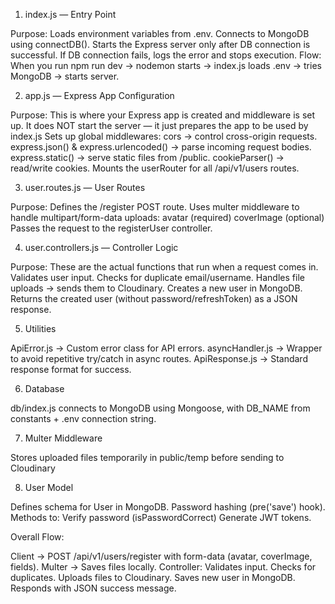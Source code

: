1. index.js — Entry Point

Purpose:
Loads environment variables from .env.
Connects to MongoDB using connectDB().
Starts the Express server only after DB connection is successful.
If DB connection fails, logs the error and stops execution.
Flow:
When you run npm run dev → nodemon starts → index.js loads .env → tries MongoDB → starts server.

2. app.js — Express App Configuration

Purpose:
This is where your Express app is created and middleware is set up.
It does NOT start the server — it just prepares the app to be used by index.js
Sets up global middlewares:
cors → control cross-origin requests.
express.json() & express.urlencoded() → parse incoming request bodies.
express.static() → serve static files from /public.
cookieParser() → read/write cookies.
Mounts the userRouter for all /api/v1/users routes.

3. user.routes.js — User Routes

Purpose:
Defines the /register POST route.
Uses multer middleware to handle multipart/form-data uploads:
avatar (required)
coverImage (optional)
Passes the request to the registerUser controller.

4. user.controllers.js — Controller Logic

Purpose:
These are the actual functions that run when a request comes in.
Validates user input.
Checks for duplicate email/username.
Handles file uploads → sends them to Cloudinary.
Creates a new user in MongoDB.
Returns the created user (without password/refreshToken) as a JSON response.

5. Utilities

ApiError.js → Custom error class for API errors.
asyncHandler.js → Wrapper to avoid repetitive try/catch in async routes.
ApiResponse.js → Standard response format for success.

6. Database

db/index.js connects to MongoDB using Mongoose, with DB_NAME from constants + .env connection string.

7. Multer Middleware

Stores uploaded files temporarily in public/temp before sending to Cloudinary

8. User Model

Defines schema for User in MongoDB.
Password hashing (pre('save') hook).
Methods to:
Verify password (isPasswordCorrect)
Generate JWT tokens.

Overall Flow:

Client → POST /api/v1/users/register with form-data (avatar, coverImage, fields).
Multer → Saves files locally.
Controller:
Validates input.
Checks for duplicates.
Uploads files to Cloudinary.
Saves new user in MongoDB.
Responds with JSON success message.
